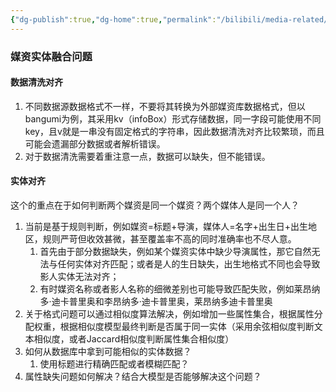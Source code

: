 ```yaml
---
{"dg-publish":true,"dg-home":true,"permalink":"/bilibili/media-related/","tags":["gardenEntry"],"dgPassFrontmatter":true,"noteIcon":""}
---
```


### 媒资实体融合问题

#### 数据清洗对齐
1. 不同数据源数据格式不一样，不要将其转换为外部媒资库数据格式，但以bangumi为例，其采用kv（infoBox）形式存储数据，同一字段可能使用不同key，且v就是一串没有固定格式的字符串，因此数据清洗对齐比较繁琐，而且可能会遗漏部分数据或者解析错误。
2. 对于数据清洗需要着重注意一点，数据可以缺失，但不能错误。

#### 实体对齐
这个的重点在于如何判断两个媒资是同一个媒资？两个媒体人是同一个人？
1. 当前是基于规则判断，例如媒资=标题+导演，媒体人=名字+出生日+出生地区，规则严苛但收效甚微，甚至覆盖率不高的同时准确率也不尽人意。
	1. 首先由于部分数据缺失，例如某个媒资实体中缺少导演属性，那它自然无法与任何实体对齐匹配；或者是人的生日缺失，出生地格式不同也会导致影人实体无法对齐；
	2. 有时媒资名称或者影人名称的细微差别也可能导致匹配失败，例如莱昂纳多·迪卡普里奥和李昂纳多·迪卡普里奥，莱昂纳多迪卡普里奥
2. 关于格式问题可以通过相似度算法解决，例如增加一些属性集合，根据属性分配权重，根据相似度模型最终判断是否属于同一实体（采用余弦相似度判断文本相似度，或者Jaccard相似度判断属性集合相似度）
3. 如何从数据库中拿到可能相似的实体数据？
	1. 使用标题进行精确匹配或者模糊匹配？
4. 属性缺失问题如何解决？结合大模型是否能够解决这个问题？